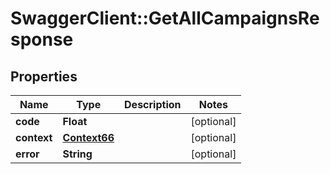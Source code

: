 # SwaggerClient::GetAllCampaignsResponse

## Properties
Name | Type | Description | Notes
------------ | ------------- | ------------- | -------------
**code** | **Float** |  | [optional] 
**context** | [**Context66**](Context66.md) |  | [optional] 
**error** | **String** |  | [optional] 



